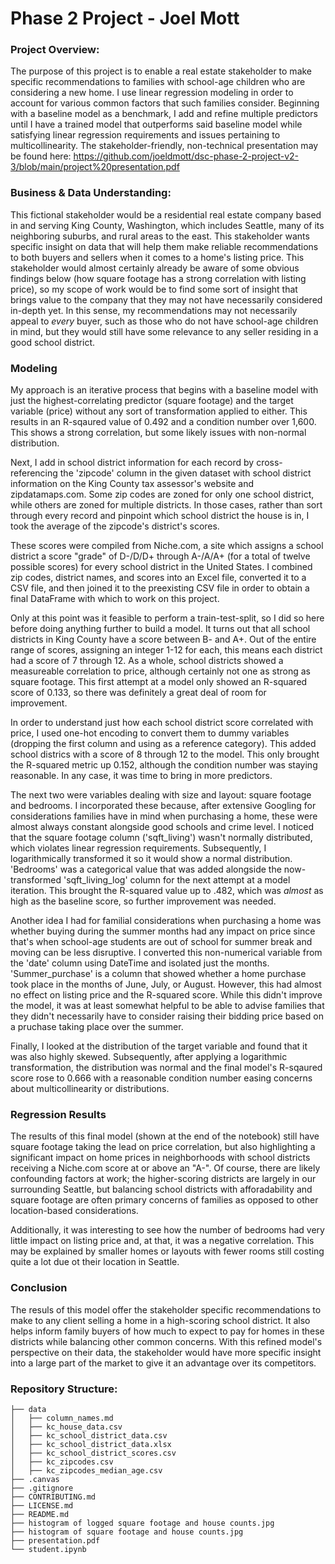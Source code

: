 # Phase 2 Project - Joel Mott

### Project Overview:

The purpose of this project is to enable a real estate stakeholder to make specific recommendations to families with school-age children who are considering a new home. I use linear regression modeling in order to account for various common factors that such families consider. Beginning with a baseline model as a benchmark, I add and refine multiple predictors until I have a trained model that outperforms said baseline model while satisfying linear regression requirements and issues pertaining to multicollinearity. The stakeholder-friendly, non-technical presentation may be found here: https://github.com/joeldmott/dsc-phase-2-project-v2-3/blob/main/project%20presentation.pdf

### Business & Data Understanding:

This fictional stakeholder would be a residential real estate company based in and serving King County, Washington, which includes Seattle, many of its neighboring suburbs, and rural areas to the east. This stakeholder wants specific insight on data that will help them make reliable recommendations to both buyers and sellers when it comes to a home's listing price. This stakeholder would almost certainly already be aware of some obvious findings below (how square footage has a strong correlation with listing price), so my scope of work would be to find some sort of insight that brings value to the company that they may not have necessarily considered in-depth yet. In this sense, my recommendations may not necessarily appeal to *every* buyer, such as those who do not have school-age children in mind, but they would still have some relevance to any seller residing in a good school district. 

### Modeling

My approach is an iterative process that begins with a baseline model with just the highest-correlating predictor (square footage) and the target variable (price) without any sort of transformation applied to either. This results in an R-sqaured value of 0.492 and a condition number over 1,600. This shows a strong correlation, but some likely issues with non-normal distribution. 

Next, I add in school district information for each record by cross-referencing the 'zipcode' column in the given dataset with school district information on the King County tax assessor's website and zipdatamaps.com. Some zip codes are zoned for only one school district, while others are zoned for multiple districts. In those cases, rather than sort through every record and pinpoint which school district the house is in, I took the average of the zipcode's district's scores. 

These scores were compiled from Niche.com, a site which assigns a school district a score "grade" of D-/D/D+ through A-/A/A+ (for a total of twelve possible scores) for every school district in the United States. I combined zip codes, district names, and scores into an Excel file, converted it to a CSV file, and then joined it to the preexisting CSV file in order to obtain a final DataFrame with which to work on this project. 

Only at this point was it feasible to perform a train-test-split, so I did so here before doing anything further to build a model. It turns out that all school districts in King County have a score between B- and A+. Out of the entire range of scores, assigning an integer 1-12 for each, this means each district had a score of 7 through 12. As a whole, school districts showed a measureable correlation to price, although certainly not one as strong as square footage. This first attempt at a model only showed an R-squared score of 0.133, so there was definitely a great deal of room for improvement. 

In order to understand just how each school district score correlated with price, I used one-hot encoding to convert them to dummy variables (dropping the first column and using as a reference category). This added school districs with a score of 8 through 12 to the model. This only brought the R-squared metric up 0.152, although the condition number was staying reasonable. In any case, it was time to bring in more predictors. 

The next two were variables dealing with size and layout: square footage and bedrooms. I incorporated these because, after extensive Googling for considerations families have in mind when purchasing a home, these were almost always constant alongside good schools and crime level. I noticed that the square footage column ('sqft_living') wasn't normally distributed, which violates linear regression requirements. Subsequently, I logarithmically transformed it so it would show a normal distribution. 'Bedrooms' was a categorical value that was added alongside the now-transformed 'sqft_living_log' column for the next attempt at a model iteration. This brought the R-squared value up to .482, which was *almost* as high as the baseline score, so further improvement was needed. 

Another idea I had for familial considerations when purchasing a home was whether buying during the summer months had any impact on price since that's when school-age students are out of school for summer break and moving can be less disruptive. I converted this non-numerical variable from the 'date' column using DateTime and isolated just the months. 'Summer_purchase' is a column that showed whether a home purchase took place in the months of June, July, or August. However, this had almost no effect on listing price and the R-squared score. While this didn't improve the model, it was at least somewhat helpful to be able to advise families that they didn't necessarily have to consider raising their bidding price based on a pruchase taking place over the summer. 

Finally, I looked at the distribution of the target variable and found that it was also highly skewed. Subsequently, after applying a logarithmic transformation, the distribution was normal and the final model's R-sqaured score rose to 0.666 with a reasonable condition number easing concerns about multicollinearity or distributions. 

### Regression Results

The results of this final model (shown at the end of the notebook) still have square footage taking the lead on price correlation, but also highlighting a significant impact on home prices in neighborhoods with school districts receiving a Niche.com score at or above an "A-". Of course, there are likely confounding factors at work; the higher-scoring districts are largely in our surrounding Seattle, but balancing school districts with afforadability and square footage are often primary concerns of families as opposed to other location-based considerations. 

Additionally, it was interesting to see how the number of bedrooms had very little impact on listing price and, at that, it was a negative correlation. This may be explained by smaller homes or layouts with fewer rooms still costing quite a lot due ot their location in Seattle. 

### Conclusion

The resuls of this model offer the stakeholder specific recommendations to make to any client selling a home in a high-scoring school district. It also helps inform family buyers of how much to expect to pay for homes in these districts while balancing other common concerns. With this refined model's perspective on their data, the stakeholder would have more specific insight into a large part of the market to give it an advantage over its competitors.

### Repository Structure:
```
├── data
│   ├── column_names.md
│   ├── kc_house_data.csv
│   ├── kc_school_district_data.csv
│   ├── kc_school_district_data.xlsx
│   ├── kc_school_district_scores.csv
│   ├── kc_zipcodes.csv
│   ├── kc_zipcodes_median_age.csv
├── .canvas
├── .gitignore
├── CONTRIBUTING.md
├── LICENSE.md
├── README.md
├── histogram of logged square footage and house counts.jpg
├── histogram of square footage and house counts.jpg
├── presentation.pdf
└── student.ipynb
```
